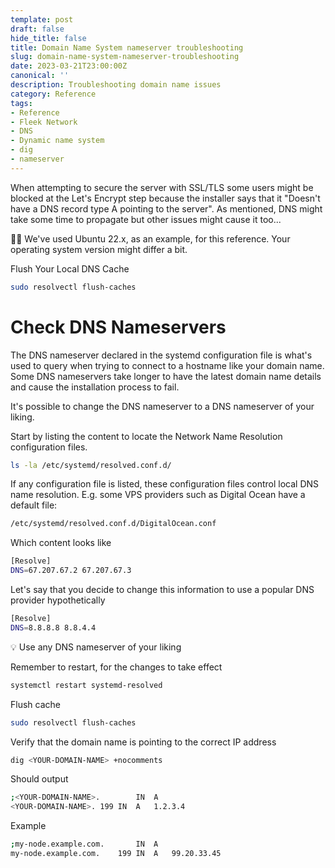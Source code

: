 ```yaml
---
template: post
draft: false
hide_title: false
title: Domain Name System nameserver troubleshooting
slug: domain-name-system-nameserver-troubleshooting
date: 2023-03-21T23:00:00Z
canonical: ''
description: Troubleshooting domain name issues
category: Reference
tags:
- Reference
- Fleek Network
- DNS
- Dynamic name system
- dig
- nameserver
---
```


When attempting to secure the server with SSL/TLS some users might be blocked at the Let's Encrypt step because the installer says that it "Doesn't have a DNS record type A pointing to the server". As mentioned, DNS might take some time to propagate but other issues might cause it too...

🙋‍♀️ We've used Ubuntu 22.x, as an example, for this reference. Your operating system version might differ a bit.

Flush Your Local DNS Cache

```sh
sudo resolvectl flush-caches 
```

# Check DNS Nameservers

The DNS nameserver declared in the systemd configuration file is what's used to query when trying to connect to a hostname like your domain name. Some DNS nameservers take longer to have the latest domain name details and cause the installation process to fail.

It's possible to change the DNS nameserver to a DNS nameserver of your liking.

Start by listing the content to locate the Network Name Resolution configuration files.

```sh
ls -la /etc/systemd/resolved.conf.d/
```

If any configuration file is listed, these configuration files control local DNS name resolution. E.g. some VPS providers such as Digital Ocean have a default file:

```sh
/etc/systemd/resolved.conf.d/DigitalOcean.conf
```

Which content looks like

```sh
[Resolve]
DNS=67.207.67.2 67.207.67.3
```

Let's say that you decide to change this information to use a popular DNS provider hypothetically

```sh
[Resolve]
DNS=8.8.8.8 8.8.4.4
```

💡 Use any DNS nameserver of your liking

Remember to restart, for the changes to take effect

```sh
systemctl restart systemd-resolved
```

Flush cache

```sh
sudo resolvectl flush-caches 
```

Verify that the domain name is pointing to the correct IP address

```sh
dig <YOUR-DOMAIN-NAME> +nocomments
```

Should output

```sh
;<YOUR-DOMAIN-NAME>.		IN	A
<YOUR-DOMAIN-NAME>.	199	IN	A	1.2.3.4
```

Example

```sh
;my-node.example.com.		IN	A
my-node.example.com.	199	IN	A	99.20.33.45
```